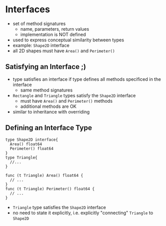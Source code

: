 # Interfaces

- set of method signatures
  - name, parameters, return values
  - implementation is NOT defined
- used to express conceptual similarity between types
- example: `Shape2D` interface
- all 2D shapes must have `Area()` and `Perimeter()`

## Satisfying an Interface ;)

- type satisfies an interface if type defines all methods specificed in the interface
  - same method signatures
- `Rectangle` and `Triangle` types satisfy the `Shape2D` interface
  - must have `Area()` and `Perimeter()` methods
  - additional methods are OK
- similar to inheritance with overriding

## Defining an Interface Type

```golang
type Shape2D interface{
  Area() float64
  Perimeter() float64
}
type Triangle{
  //...
}

func (t Triangle) Area() float64 {
  // ...
}
func (t Triangle) Perimeter() float64 {
  // ...
}
```

- `Triangle` type satisfies the `Shape2D` interface
- no need to state it explicitly, i.e. explicitly "connecting" `Triangle` to `Shape2D`
